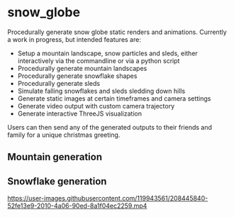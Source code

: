 # snow_globe

Procedurally generate snow globe static renders and animations. Currently a work in progress, but intended features are:

- Setup a mountain landscape, snow particles and sleds, either interactively via the commandline or via a python script
- Procedurally generate mountain landscapes
- Procedurally generate snowflake shapes
- Procedurally generate sleds
- Simulate falling snowflakes and sleds sledding down hills
- Generate static images at certain timeframes and camera settings
- Generate video output with custom camera trajectory
- Generate interactive ThreeJS visualization

Users can then send any of the generated outputs to their friends and family for a unique christmas greeting.

## Mountain generation

## Snowflake generation

<https://user-images.githubusercontent.com/119943561/208445840-52fe13e9-2010-4a06-90ed-8a1f04ec2259.mp4>
